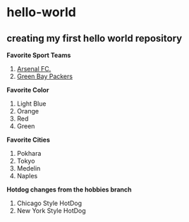 # hello-world
## creating my first hello world repository

**Favorite Sport Teams**
1. [Arsenal FC.](https://en.wikipedia.org/wiki/Arsenal_F.C.)
2. [Green Bay Packers](https://en.wikipedia.org/wiki/Green_Bay_Packers)

**Favorite Color**
1. Light Blue
2. Orange
3. Red
4. Green

**Favorite Cities**
1. Pokhara
2. Tokyo
3. Medelin
4. Naples

**Hotdog changes from the hobbies branch**
1. Chicago Style HotDog
2. New York Style HotDog
